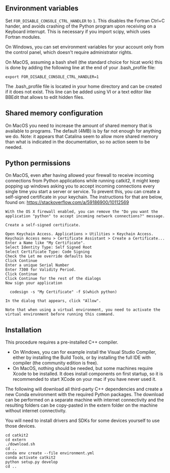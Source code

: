 Environment variables
---------------------

Set `FOR_DISABLE_CONSOLE_CTRL_HANDLER` to `1`. This disables the Fortran Ctrl+C hander, and avoids crashing of the Python program upon receiving on a Keyboard interrupt. This is necessary if you import scipy, which uses Fortran modules.

On Windows, you can set environment variables for your account only from the control panel, which doesn't require administrator rights.

On MacOS, assuming a bash shell (the standard choice for hicat work) this is done by adding the following line at the end of your .bash_profile file:
```
export FOR_DISABLE_CONSOLE_CTRL_HANDLER=1
```
The .bash_profile file is located in your home directory and can be created if it does not exist.
This line can be added using VI or a text editor like BBEdit that allows to edit hidden files.

Shared memory configuration
---------------------------

On MacOS you need to increase the amount of shared memory that is available to programs. The default (4MB) is by far not enough for anything we do.
Note: it appears that Catalina seem to allow more shared memory than what is indicated in the documentation, so no action seem to be needed.

Python permissions
---------------------------

On MacOS, even after having allowed your firewall to receive incoming connections from Python applications while running catkit2,
it might keep popping up windows asking you to accept incoming connections every single time you start a server or service.
To prevent this, you can create a self-signed certificate in your keychain. The instructions for that are below,
found on: https://stackoverflow.com/a/59186900/10112569

```
With the OS X firewall enabled, you can remove the "Do you want the application "python" to accept incoming network connections?" message.

Create a self-signed certificate.

Open Keychain Access. Applications > Utilities > Keychain Access.
Keychain Access menu > Certificate Assistant > Create a Certificate...
Enter a Name like "My Certificate".
Select Identity Type: Self Signed Root
Select Certificate Type: Code Signing
Check the Let me override defaults box
Click Continue
Enter a unique Serial Number
Enter 7300 for Validity Period.
Click Continue
Click Continue for the rest of the dialogs
Now sign your application

  codesign -s "My Certificate" -f $(which python)

In the dialog that appears, click "Allow".

Note that when using a virtual environment, you need to activate the virtual environment before running this command.
```

Installation
------------

This procedure requires a pre-installed C++ compiler.
- On Windows, you can for example install the Visual Studio Compiler, either by installing the Build Tools, or by installing the full IDE with compiler (the community edition is free).
- On MacOS, nothing should be needed, but some machines require Xcode to be installed. It does install components on first startup, so it is recommended to start XCode on your mac if you have never used it.

The following will download all third-party C++ dependencies and create a new Conda environment with the required Python packages. The download can be performed on a separate machine with internet connectivity and the resulting folders can be copy-pasted in the extern folder on the machine without internet connectivity.

You will need to install drivers and SDKs for some devices yourself to use those devices.

```
cd catkit2
cd extern
./download.sh
cd ..
conda env create --file environment.yml
conda activate catkit2
python setup.py develop
cd ..
```
